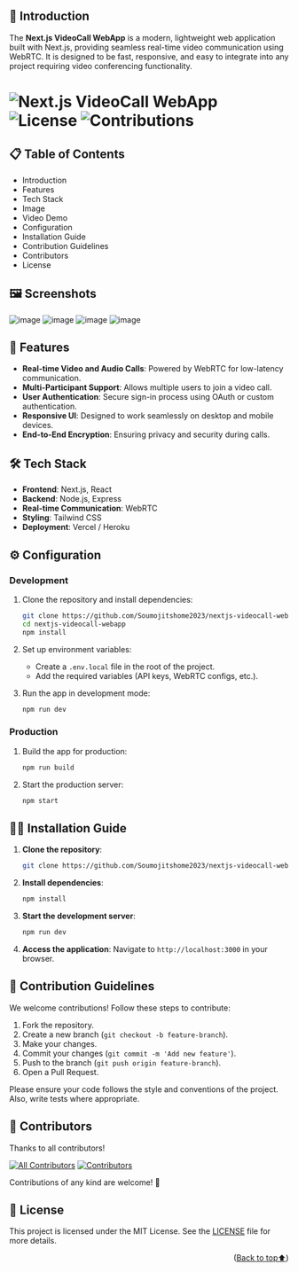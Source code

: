 

## 📖 Introduction

The **Next.js VideoCall WebApp** is a modern, lightweight web application built with Next.js, providing seamless real-time video communication using WebRTC. It is designed to be fast, responsive, and easy to integrate into any project requiring video conferencing functionality.

# ![Next.js VideoCall WebApp](https://img.shields.io/badge/Next.js-10.2.0-blue?style=for-the-badge) ![License](https://img.shields.io/github/license/Soumojitshome2023/nextjs-videocall-webapp?style=for-the-badge) ![Contributions](https://img.shields.io/badge/Contributions-Welcome-brightgreen?style=for-the-badge)

## 📋 Table of Contents
- Introduction
- Features
- Tech Stack
- Image
- Video Demo
- Configuration
- Installation Guide
- Contribution Guidelines
- Contributors
- License

## 🖼 Screenshots
![image](https://github.com/user-attachments/assets/d50087e1-92a7-41df-ad83-446f2c5a32d3)
![image](https://github.com/user-attachments/assets/53f0ede5-85b8-4499-abd5-3fc5e319daa7)
![image](https://github.com/user-attachments/assets/0c3b10f7-466c-465a-b208-223be553293c)
![image](https://github.com/user-attachments/assets/46e33372-ad01-453d-bcb5-fdca1543fcb9)





## 🚀 Features
- **Real-time Video and Audio Calls**: Powered by WebRTC for low-latency communication.
- **Multi-Participant Support**: Allows multiple users to join a video call.
- **User Authentication**: Secure sign-in process using OAuth or custom authentication.
- **Responsive UI**: Designed to work seamlessly on desktop and mobile devices.
- **End-to-End Encryption**: Ensuring privacy and security during calls.

## 🛠 Tech Stack
- **Frontend**: Next.js, React
- **Backend**: Node.js, Express
- **Real-time Communication**: WebRTC
- **Styling**: Tailwind CSS
- **Deployment**: Vercel / Heroku

## ⚙️ Configuration

### Development
1. Clone the repository and install dependencies:
    ```bash
    git clone https://github.com/Soumojitshome2023/nextjs-videocall-webapp.git
    cd nextjs-videocall-webapp
    npm install
    ```
2. Set up environment variables:
    - Create a `.env.local` file in the root of the project.
    - Add the required variables (API keys, WebRTC configs, etc.).

3. Run the app in development mode:
    ```bash
    npm run dev
    ```

### Production
1. Build the app for production:
    ```bash
    npm run build
    ```
2. Start the production server:
    ```bash
    npm start
    ```

## 🧑‍💻 Installation Guide

1. **Clone the repository**:
    ```bash
    git clone https://github.com/Soumojitshome2023/nextjs-videocall-webapp.git
    ```

2. **Install dependencies**:
    ```bash
    npm install
    ```

3. **Start the development server**:
    ```bash
    npm run dev
    ```

4. **Access the application**:
    Navigate to `http://localhost:3000` in your browser.

## 📜 Contribution Guidelines

We welcome contributions! Follow these steps to contribute:

1. Fork the repository.
2. Create a new branch (`git checkout -b feature-branch`).
3. Make your changes.
4. Commit your changes (`git commit -m 'Add new feature'`).
5. Push to the branch (`git push origin feature-branch`).
6. Open a Pull Request.

Please ensure your code follows the style and conventions of the project. Also, write tests where appropriate.

## 👥 Contributors

Thanks to all contributors!

[![All Contributors](https://img.shields.io/badge/all_contributors-0-orange.svg?style=flat-square)](#contributors)
[![Contributors](https://img.shields.io/github/contributors/Soumojitshome2023/nextjs-videocall-webapp?color=green)](https://github.com/Soumojitshome2023/nextjs-videocall-webapp/graphs/contributors)

<!-- ALL-CONTRIBUTORS-LIST:START - Do not remove or modify this section -->
<!-- All contributors will be listed here automatically -->
<!-- ALL-CONTRIBUTORS-LIST:END -->

Contributions of any kind are welcome! 🙌

## 📄 License

This project is licensed under the MIT License. See the [LICENSE](./LICENSE) file for more details.

<p align="right">(<a href="#top">Back to top⬆️</a>)</p>


